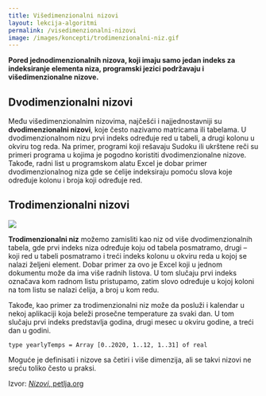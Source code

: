 ```yaml
---
title: Višedimenzionalni nizovi
layout: lekcija-algoritmi
permalink: /visedimenzionalni-nizovi
image: /images/koncepti/trodimenzionalni-niz.gif
---
```


**Pored jednodimenzionalnih nizova, koji imaju samo jedan indeks za indeksiranje elementa niza, programski jezici podržavaju i višedimenzionalne nizove.**

## Dvodimenzionalni nizovi

Među višedimenzionalnim nizovima, najčešći i najjednostavniji su **dvodimenzionalni nizovi**, koje često nazivamo matricama ili tabelama. U dvodimenzionalnom nizu prvi indeks određuje red u tabeli, a drugi kolonu u okviru tog reda. Na primer, programi koji rešavaju Sudoku ili ukrštene reči su primeri programa u kojima je pogodno koristiti dvodimenzionalne nizove. Takođe, radni list u programskom alatu Excel je dobar primer dvodimenzionalnog niza gde se ćelije indeksiraju pomoću slova koje određuje kolonu i broja koji određuje red.

## Trodimenzionalni nizovi

![]({{page.image}})

**Trodimenzionalni niz** možemo zamisliti kao niz od više dvodimenzionalnih tabela, gde prvi indeks niza određuje koju od tabela posmatramo, drugi – koji red u tabeli posmatramo i treći indeks kolonu u okviru reda u kojoj se nalazi željeni element. Dobar primer za ovo je Excel koji u jednom dokumentu može da ima više radnih listova. U tom slučaju prvi indeks označava kom radnom listu pristupamo, zatim slovo određuje u kojoj koloni na tom listu se nalazi ćelija, a broj u kom redu.

Takođe, kao primer za trodimenzionalni niz može da posluži i kalendar u nekoj aplikaciji koja beleži prosečne temperature za svaki dan. U tom slučaju prvi indeks predstavlja godina, drugi mesec u okviru godine, a treći dan u godini.

```
type yearlyTemps = Array [0..2020, 1..12, 1..31] of real
```

Moguće je definisati i nizove sa četiri i više dimenzija, ali se takvi nizovi ne sreću toliko često u praksi.


Izvor: [*Nizovi*, petlja.org](https://petlja.org/BubbleBee/r/Lectures/osnovne-strukture-podataka)
